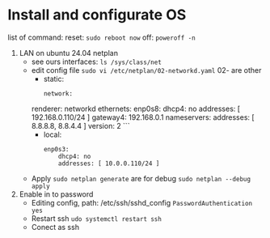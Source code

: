 # Install and configurate OS
list of command:
reset: `sudo reboot now`
off: `poweroff -n`

1. LAN on ubuntu 24.04 netplan
    * see ours interfaces: `ls /sys/class/net`
    * edit config file `sudo vi /etc/netplan/02-networkd.yaml` 02- are other
        * static:
            ```
            network:
        renderer: networkd
        ethernets:
            enp0s8:
                dhcp4: no
                addresses: [ 192.168.0.110/24 ]
                gateway4: 192.168.0.1
                nameservers:
                addresses: [ 8.8.8.8, 8.8.4.4 ]
        version: 2
            ```
        * local:
            ```
            enp0s3:
                dhcp4: no
                addresses: [ 10.0.0.110/24 ]
            ```
    * Apply `sudo netplan generate` are for debug `sudo netplan --debug apply`
2. Enable in to password
    * Editing config, path: /etc/ssh/sshd_config
        `PasswordAuthentication yes`
    * Restart ssh `udo systemctl restart ssh`
    * Conect as ssh